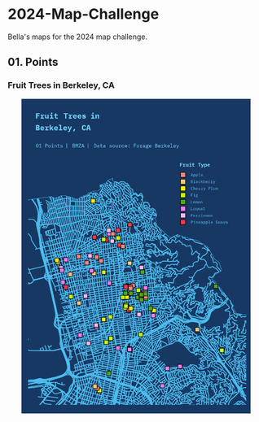 # 2024-Map-Challenge
Bella's maps for the 2024 map challenge. 


## 01. Points
### Fruit Trees in Berkeley, CA
<p align="center">
<img src="https://github.com/bellamendoza/2024-Map-Challenge/blob/main/01_points/01_points.png" width="450" margin="0 auto">
</p>
